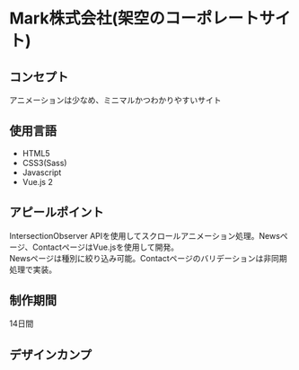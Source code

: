    <h1>Mark株式会社(架空のコーポレートサイト)</h1>
    <h2>コンセプト</h2>
    <p>アニメーションは少なめ、ミニマルかつわかりやすいサイト</p>
    <h2>使用言語</h2>
    <ul>
        <li>HTML5</li>
        <li>CSS3(Sass)</li>
        <li>Javascript</li>
        <li>Vue.js 2</li>
    </ul>
    <h2>アピールポイント</h2>
    <p>IntersectionObserver APIを使用してスクロールアニメーション処理。Newsページ、ContactページはVue.jsを使用して開発。<br>
    Newsページは種別に絞り込み可能。Contactページのバリデーションは非同期処理で実装。</p>
    <h2>制作期間</h2>
    <p>14日間</p>
    <h2>デザインカンプ</h2>
    <p></p>
